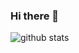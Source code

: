 ### Hi there 👋

![github stats](https://github-readme-stats.vercel.app/api?username=Juyeori&show_icons=true&theme=dark)
